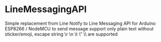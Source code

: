 # LineMessagingAPI
Simple replacement from Line Notify to Line Messaging API for Arduino ESP8266 / NodeMCU to send message
support only plain text without sticker/emoji, escape string \r \n \t \\" \\\\ are supported
